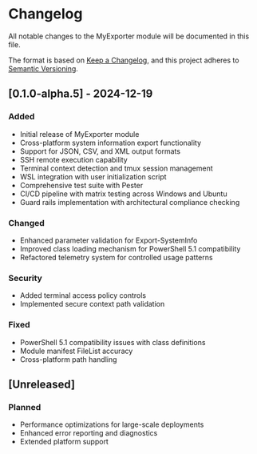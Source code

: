 # Changelog

All notable changes to the MyExporter module will be documented in this file.

The format is based on [Keep a Changelog](https://keepachangelog.com/en/1.0.0/),
and this project adheres to [Semantic Versioning](https://semver.org/spec/v2.0.0.html).

## [0.1.0-alpha.5] - 2024-12-19

### Added
- Initial release of MyExporter module
- Cross-platform system information export functionality
- Support for JSON, CSV, and XML output formats
- SSH remote execution capability
- Terminal context detection and tmux session management
- WSL integration with user initialization script
- Comprehensive test suite with Pester
- CI/CD pipeline with matrix testing across Windows and Ubuntu
- Guard rails implementation with architectural compliance checking

### Changed
- Enhanced parameter validation for Export-SystemInfo
- Improved class loading mechanism for PowerShell 5.1 compatibility
- Refactored telemetry system for controlled usage patterns

### Security
- Added terminal access policy controls
- Implemented secure context path validation

### Fixed
- PowerShell 5.1 compatibility issues with class definitions
- Module manifest FileList accuracy
- Cross-platform path handling

## [Unreleased]

### Planned
- Performance optimizations for large-scale deployments
- Enhanced error reporting and diagnostics
- Extended platform support
